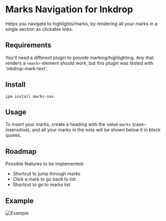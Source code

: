 # Marks Navigation for Inkdrop

Helps you navigate to highlights/marks, by rendering all your marks in a single section as clickable links.

## Requirements

You'll need a different plugin to provide marking/highlighting. Any that renders a `<mark>` element should work, but this plugin was tested with 'inkdrop-mark-text'.

## Install

```
ipm install marks-nav
```

## Usage

To insert your marks, create a heading with the value `marks` (case-insensitive), and all your marks in the note will be shown below it in block quotes.

## Roadmap

Possible features to be implemented:

- Shortcut to jump through marks
- Click a mark to go back to list
- Shortcut to go to marks list


## Example

![Example](https://user-images.githubusercontent.com/11449462/89780011-9100cb80-db4b-11ea-9cd1-d40990e0197e.png)
